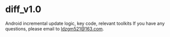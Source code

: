 # diff_v1.0
Android incremental update logic, key code, relevant toolkits
If you have any questions, please email to  ldzgm521@163.com.
